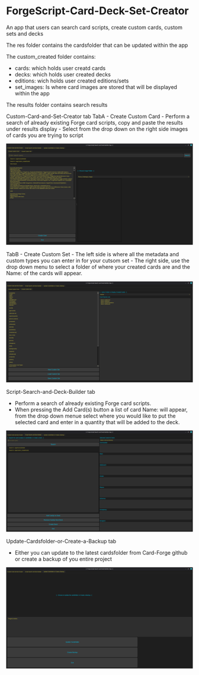 # ForgeScript-Card-Deck-Set-Creator
An app that users can search card scripts, create custom cards, custom sets and decks

The res folder contains the cardsfolder that can be updated within the app

The custom_created folder contains:
  - cards: which holds user creatd cards
  - decks: which holds user created decks
  - editions: wich holds user created editions/sets
  - set_images: Is where card images are stored that will be displayed within the app

The results folder contains search results

Custom-Card-and-Set-Creator tab
  TabA - Create Custom Card
    - Perform a search of already existing Forge card scripts, copy and paste the results under results display
    - Select from the drop down on the right side images of cards you are trying to script
  
![Alt text](app_pics/tab1_tabA-CreateCustomCard.png)

  TabB - Create Custom Set
    - The left side is where all the metadata and custom types you can enter in for your cutsom set
    - The right side, use the drop down menu to select a folder of where your created cards are and the Name: of the cards will appear.
    
![Alt text](app_pics/tab1_tabB-CreateCustomSet.png)

Script-Search-and-Deck-Builder tab
  - Perform a search of already existing Forge card scripts.
  - When pressing the Add Card(s) button a list of card Name: will appear, from the drop down menue select where you would like to put the selected card and enter in a quantity that will be added to the deck.
    
![Alt text](app_pics/tab2_ScriptSearchDeckBuilder.png)

Update-Cardsfolder-or-Create-a-Backup tab
  - Either you can update to the latest cardsfolder from Card-Forge github or create a backup of you entire project
    
![Alt text](app_pics/tab3_UpdateCardsfolder-CreateBackup.png)

